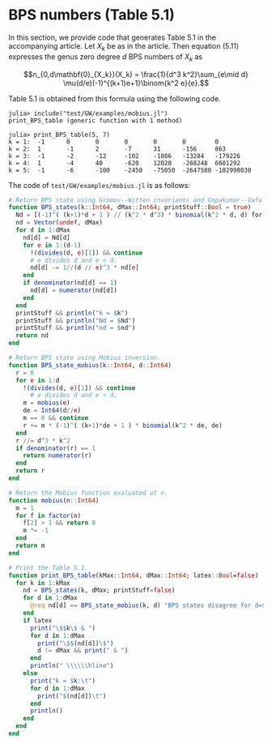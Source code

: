 # BPS numbers (Table 5.1)

In this section, we provide code that generates Table 5.1 in the accompanying article.
Let $X_k$ be as in the article.
Then equation (5.11) expresses the genus zero degree $d$ BPS numbers of $X_k$ as

```math
n_{0,d\mathbf{0}_{X_k}}(X_k) =
    \frac{1}{d^3 k^2}\sum_{e\mid d} \mu(d/e)(-1)^{(k+1)e+1}\binom{k^2 e}{e}.
```

Table 5.1 is obtained from this formula using the following code.

```jldoctest Table_5_1
julia> include("test/GW/examples/mobius.jl")
print_BPS_table (generic function with 1 method)

julia> print_BPS_table(5, 7)
k = 1:  -1      0       0       0       0       0        0
k = 2:  1       -1      2       -7      31      -156     863
k = 3:  -1      -2      -12     -102    -1086   -13284   -179226
k = 4:  1       -4      40      -620    12020   -268248  6601292
k = 5:  -1      -6      -100    -2450   -75050  -2647580 -102998030
```

The code of `test/GW/examples/mobius.jl` is as follows:

```julia
# Return BPS state using Gromov--Witten invariants and Gopakumar--Vafa formula.
function BPS_states(k::Int64, dMax::Int64; printStuff::Bool = true)
  Nd = [(-1)^( (k+1)*d + 1 ) // (k^2 * d^3) * binomial(k^2 * d, d) for d in 1:dMax]
  nd = Vector(undef, dMax)
  for d in 1:dMax
    nd[d] = Nd[d]
    for e in 1:(d-1)
      !(divides(d, e)[1]) && continue
      # e divides d and e < d.
      nd[d] -= 1//(d // e)^3 * nd[e]
    end
    if denominator(nd[d] == 1)
      nd[d] = numerator(nd[d])
    end
  end
  printStuff && println("k = $k")
  printStuff && println("Nd = $Nd")
  printStuff && println("nd = $nd")
  return nd
end

# Return BPS state using Mobius inversion.
function BPS_state_mobius(k::Int64, d::Int64)
  r = 0
  for e in 1:d
    !(divides(d, e)[1]) && continue
      # e divides d and e < d.
    m = mobius(e)
    de = Int64(d//e)
    m == 0 && continue
    r += m * (-1)^( (k+1)*de + 1 ) * binomial(k^2 * de, de)
  end
  r //= d^3 * k^2
  if denominator(r) == 1
    return numerator(r)
  end
  return r
end

# Return the Mobius function evaluated at n.
function mobius(n::Int64)
  m = 1
  for f in factor(n)
    f[2] > 1 && return 0
    m *= -1
  end
  return m
end

# Print the Table 5.1.
function print_BPS_table(kMax::Int64, dMax::Int64; latex::Bool=false)
  for k in 1:kMax
    nd = BPS_states(k, dMax; printStuff=false)
    for d in 1:dMax
      @req nd[d] == BPS_state_mobius(k, d) "BPS states disagree for d=$d, k=$k"
    end
    if latex
      print("\$$k\$ & ")
      for d in 1:dMax
        print("\$$(nd[d])\$")
        d != dMax && print(" & ")
      end
      println(" \\\\\\hline")
    else
      print("k = $k:\t")
      for d in 1:dMax
        print("$(nd[d])\t")
      end
      println()
    end
  end
end
```